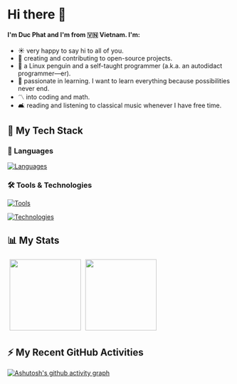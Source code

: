 # Hi there 👋

#### I'm Duc Phat and I'm from 🇻🇳 Vietnam. I'm:

- ☀️ very happy to say hi to all of you.
- 📨 creating and contributing to open-source projects.
- 🐧 a Linux penguin and a self-taught programmer (a.k.a. an autodidact programmer—er).
- 🚀 passionate in learning. I want to learn everything because possibilities never end.
- 〽️ into coding and math.
- 🛋️ reading and listening to classical music whenever I have free time.

## 🍔  My Tech Stack

### 💬 Languages

[![Languages](https://skillicons.dev/icons?i=haskell,cpp,c,ts,js,py,cs,html,css)](https://skillicons.dev)
  
### 🛠️ Tools & Technologies

[![Tools](https://skillicons.dev/icons?i=vim,git,github,vscode,bash,linux,cmake,figma,emacs,latex,svg)](https://skillicons.dev)

[![Technologies](https://skillicons.dev/icons?i=nodejs,unity,sass,bootstrap,next,react,blender,dotnet,express,firebase,vite,jest,rollupjs)](https://skillicons.dev)
  
## 📊 My Stats

<p style="display: flex;">
  <a href="https://github.com/imaphatduc/cubecubed" alt="Imaphatduc's GitHub Stats" style="margin: 5px;">
    <img height="160em" src="https://github-readme-stats.vercel.app/api?username=imaphatduc&count_private=true&show_icons=true&border_color=fca7ea&border_radius=10&bg_color=191a2a&title_color=ffc777&icon_color=82aaff&text_color=c8d3f5" />
  </a>
  <a href="https://github.com/imaphatduc/cubecubed" alt="Imaphatduc's GitHub Stats" style="margin: 5px;">
    <img height="160em" src="https://github-readme-stats.vercel.app/api/top-langs/?username=imaphatduc&layout=compact&langs_count=10&border_color=fca7ea&border_radius=10&bg_color=191a2a&title_color=ffc777&text_color=c8d3f5" />
  </a>
</p>

## ⚡ My Recent GitHub Activities

[![Ashutosh's github activity graph](https://github-readme-activity-graph.vercel.app/graph?username=imaphatduc&bg_color=none&line=81e1fc&color=ff757f&custom_title=&hide_title=true&hide_border=true&area=true)](https://github.com/Ashutosh00710/github-readme-activity-graph)
